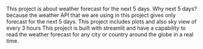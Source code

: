 This project is about weather forecast for the next 5 days. Why next 5 days? because the weather API that we are using 
in this project gives only forecast for the next 5 days. 
This project includes plots and also sky view of every 3 hours
This project is built with streamlit and have a capability to read the weather forecast for any city or country around 
the globe in a real time. 
